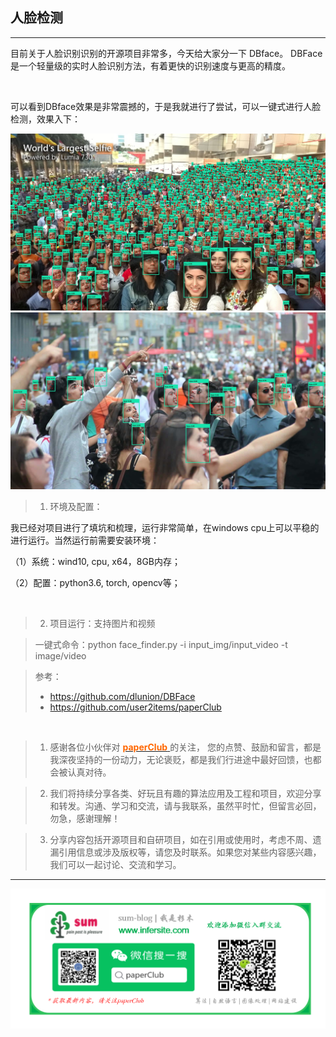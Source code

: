 ## 人脸检测

***
目前关于人脸识别识别的开源项目非常多，今天给大家分一下 DBface。
DBFace 是一个轻量级的实时人脸识别方法，有着更快的识别速度与更高的精度。


&nbsp;

可以看到DBface效果是非常震撼的，于是我就进行了尝试，可以一键式进行人脸检测，效果入下：

![aratar](./result/selfie.jpg)
![aratar](./result/6ae927a4d7b16337764cf7525ee46d5a.jpeg)



> 1. 环境及配置：

我已经对项目进行了填坑和梳理，运行非常简单，在windows cpu上可以平稳的进行运行。当然运行前需要安装环境：

（1）系统：wind10, cpu, x64，8GB内存；

（2）配置：python3.6, torch, opencv等；

&nbsp;
> 2. 项目运行：支持图片和视频

> 一键式命令：python face_finder.py -i input_img/input_video -t image/video


>参考：
>- https://github.com/dlunion/DBFace
>- https://github.com/user2items/paperClub
> 
&nbsp;

 > 1. 感谢各位小伙伴对 [<font color=#FF6600> **paperClub** </font>](http://www.infersite.com/) 的关注， 您的点赞、鼓励和留言，都是我深夜坚持的一份动力，无论褒贬，都是我们行进途中最好回馈，也都会被认真对待。
 
 > 2. 我们将持续分享各类、好玩且有趣的算法应用及工程和项目，欢迎分享和转发。沟通、学习和交流，请与我联系，虽然平时忙，但留言必回，勿急，感谢理解！
 
 > 3. 分享内容包括开源项目和自研项目，如在引用或使用时，考虑不周、遗漏引用信息或涉及版权等，请您及时联系。如果您对某些内容感兴趣，我们可以一起讨论、交流和学习。

***
![avatar](./static/any1one_paperClub.png)